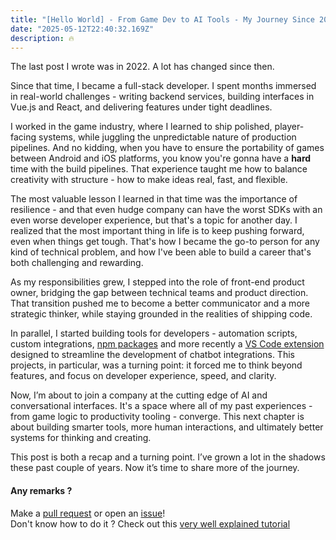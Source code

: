 ```yaml
---
title: "[Hello World] - From Game Dev to AI Tools - My Journey Since 2022"
date: "2025-05-12T22:40:32.169Z"
description: 🔥
---
```


The last post I wrote was in 2022. A lot has changed since then.

Since that time, I became a full-stack developer. I spent months immersed in real-world challenges - writing backend services, building interfaces in Vue.js and React, and delivering features under tight deadlines.

I worked in the game industry, where I learned to ship polished, player-facing systems, while juggling the unpredictable nature of production pipelines. And no kidding, when you have to ensure the portability of games between Android and iOS platforms, you know you're gonna have a **hard** time with the build pipelines. That experience taught me how to balance creativity with structure - how to make ideas real, fast, and flexible.

The most valuable lesson I learned in that time was the importance of resilience - and that even hudge company can have the worst SDKs with an even worse developer experience, but that's a topic for another day. I realized that the most important thing in life is to keep pushing forward, even when things get tough. That's how I became the go-to person for any kind of technical problem, and how I've been able to build a career that's both challenging and rewarding.

As my responsibilities grew, I stepped into the role of front-end product owner, bridging the gap between technical teams and product direction. That transition pushed me to become a better communicator and a more strategic thinker, while staying grounded in the realities of shipping code.

In parallel, I started building tools for developers - automation scripts, custom integrations, [npm packages](https://www.npmjs.com/package/hookguard) and more recently a [VS Code extension](https://marketplace.visualstudio.com/items?itemName=ackermannQ.botpress-tools) designed to streamline the development of chatbot integrations. This projects, in particular, was a turning point: it forced me to think beyond features, and focus on developer experience, speed, and clarity.

Now, I’m about to join a company at the cutting edge of AI and conversational interfaces. It's a space where all of my past experiences - from game logic to productivity tooling - converge. This next chapter is about building smarter tools, more human interactions, and ultimately better systems for thinking and creating.

This post is both a recap and a turning point. I’ve grown a lot in the shadows these past couple of years. Now it’s time to share more of the journey.

#### Any remarks ?

Make a [pull request](https://github.com/ackermannQ/quentinackermann) or open an [issue](https://github.com/ackermannQ/quentinackermann/issues)!  
Don't know how to do it ? Check out this [very well explained tutorial](https://opensource.com/article/19/7/create-pull-request-github)
